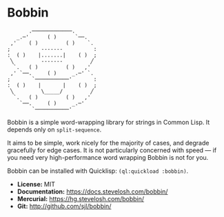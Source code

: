 Bobbin
======

```
       .─────────────.
   _.─'      ( )      `──.
 ,'    ( )         ( )    `.
;          -------          :
:  ( )    |.......|    ( )  ;
 ╲         -------         ╱
  `.   ( )         ( )   ,'
 ,' `──.     ( )     _.─' `.
;       `───────────'       :
:  ( )    |       |    ( )  ;
 ╲         \_____/         ╱
  `.   ( )         ( )   ,'
    `──.     ( )     _.─'
        `───────────'
```

Bobbin is a simple word-wrapping library for strings in Common Lisp.  It depends
only on `split-sequence`.

It aims to be simple, work nicely for the majority of cases, and degrade
gracefully for edge cases.  It is not particularly concerned with speed — if you
need very high-performance word wrapping Bobbin is not for you.

Bobbin can be installed with Quicklisp: `(ql:quickload :bobbin)`.

* **License:** MIT
* **Documentation:** <https://docs.stevelosh.com/bobbin/>
* **Mercurial:** <https://hg.stevelosh.com/bobbin/>
* **Git:** <http://github.com/sjl/bobbin/>
